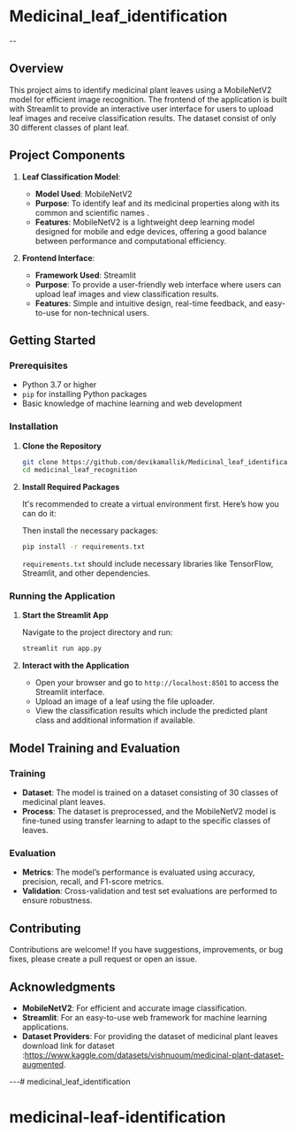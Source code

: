 # Medicinal_leaf_identification

--

## Overview

This project aims to identify medicinal plant leaves using a MobileNetV2 model for efficient image recognition. The frontend of the application is built with Streamlit to provide an interactive user interface for users to upload leaf images and receive classification results.
The dataset consist of only 30 different classes of plant leaf.

## Project Components

1. **Leaf Classification Model**: 
   - **Model Used**: MobileNetV2
   - **Purpose**: To identify leaf and its medicinal properties along with its common and scientific names .
   - **Features**: MobileNetV2 is a lightweight deep learning model designed for mobile and edge devices, offering a good balance between performance and computational efficiency.

2. **Frontend Interface**: 
   - **Framework Used**: Streamlit
   - **Purpose**: To provide a user-friendly web interface where users can upload leaf images and view classification results.
   - **Features**: Simple and intuitive design, real-time feedback, and easy-to-use for non-technical users.

## Getting Started

### Prerequisites

- Python 3.7 or higher
- `pip` for installing Python packages
- Basic knowledge of machine learning and web development

### Installation

1. **Clone the Repository**

   ```bash
   git clone https://github.com/devikamallik/Medicinal_leaf_identification.git
   cd medicinal_leaf_recognition
   ```

2. **Install Required Packages**

   It's recommended to create a virtual environment first. Here’s how you can do it:

   

   Then install the necessary packages:

   ```bash
   pip install -r requirements.txt
   ```

   `requirements.txt` should include necessary libraries like TensorFlow, Streamlit, and other dependencies.



### Running the Application

1. **Start the Streamlit App**

   Navigate to the project directory and run:

   ```bash
   streamlit run app.py
   ```

2. **Interact with the Application**

   - Open your browser and go to `http://localhost:8501` to access the Streamlit interface.
   - Upload an image of a leaf using the file uploader.
   - View the classification results which include the predicted plant class and additional information if available.

## Model Training and Evaluation

### Training

- **Dataset**: The model is trained on a dataset consisting of 30 classes of medicinal plant leaves.
- **Process**: The dataset is preprocessed, and the MobileNetV2 model is fine-tuned using transfer learning to adapt to the specific classes of leaves.

### Evaluation

- **Metrics**: The model’s performance is evaluated using accuracy, precision, recall, and F1-score metrics.
- **Validation**: Cross-validation and test set evaluations are performed to ensure robustness.

## Contributing

Contributions are welcome! If you have suggestions, improvements, or bug fixes, please create a pull request or open an issue.




## Acknowledgments

- **MobileNetV2**: For efficient and accurate image classification.
- **Streamlit**: For an easy-to-use web framework for machine learning applications.
- **Dataset Providers**: For providing the dataset of medicinal plant leaves
download link  for dataset :https://www.kaggle.com/datasets/vishnuoum/medicinal-plant-dataset-augmented.

---# medicinal_leaf_identification
# medicinal-leaf-identification
